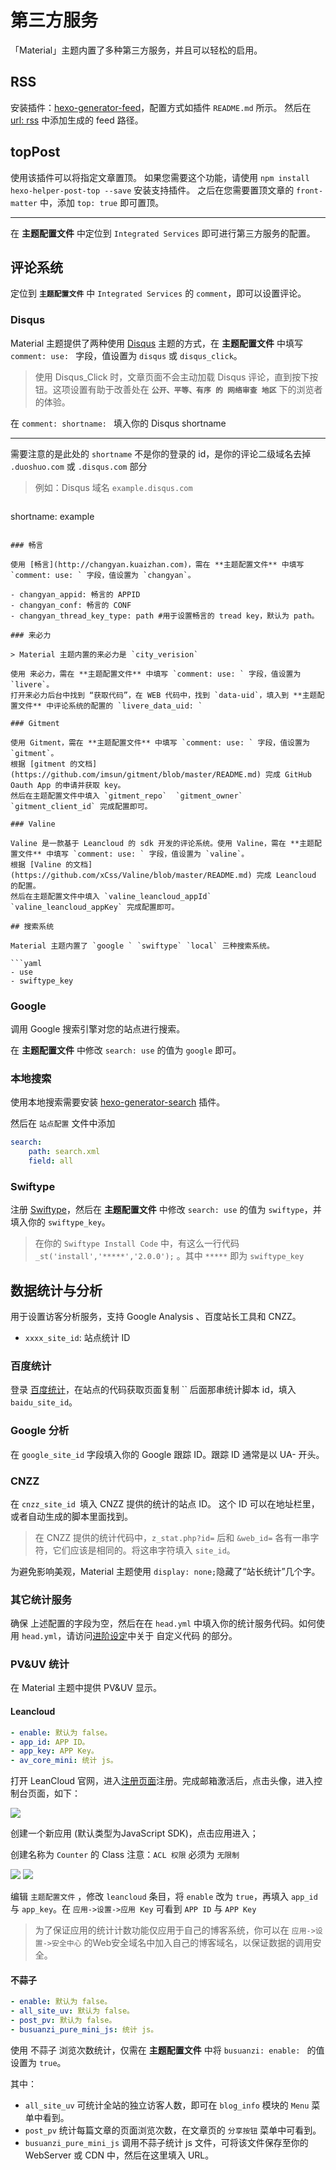 # 第三方服务

「Material」主题内置了多种第三方服务，并且可以轻松的启用。

## RSS

安装插件：[hexo-generator-feed](https://github.com/hexojs/hexo-generator-feed)，配置方式如插件 `README.md` 所示。
然后在 [url: rss](config/basic?id=url) 中添加生成的 feed 路径。

## topPost

使用该插件可以将指定文章置顶。
如果您需要这个功能，请使用 `npm install hexo-helper-post-top --save` 安装支持插件。
之后在您需要置顶文章的 `front-matter` 中，添加 `top: true` 即可置顶。

----

在 **主题配置文件** 中定位到 `Integrated Services` 即可进行第三方服务的配置。

## 评论系统

定位到 **`主题配置文件`** 中 `Integrated Services` 的 `comment`，即可以设置评论。

### Disqus

Material 主题提供了两种使用 [Disqus](https://disqus.com/) 主题的方式，在 **主题配置文件** 中填写 `comment: use: ` 字段，值设置为 `disqus` 或 `disqus_click`。

> 使用 Disqus_Click 时，文章页面不会主动加载 Disqus 评论，直到按下按钮。这项设置有助于改善处在 **`公开、平等、有序 的 网络审查 地区`** 下的浏览者的体验。

在 `comment: shortname: ` 填入你的 Disqus shortname

----

需要注意的是此处的 `shortname` 不是你的登录的 id，是你的评论二级域名去掉 `.duoshuo.com` 或 `.disqus.com` 部分

>例如：Disqus 域名 `example.disqus.com`

> ```yml
shortname: example
```

### 畅言

使用 [畅言](http://changyan.kuaizhan.com)，需在 **主题配置文件** 中填写 `comment: use: ` 字段，值设置为 `changyan`。

- changyan_appid: 畅言的 APPID
- changyan_conf: 畅言的 CONF
- changyan_thread_key_type: path #用于设置畅言的 tread key，默认为 path。

### 来必力

> Material 主题内置的来必力是 `city_verision`

使用 来必力，需在 **主题配置文件** 中填写 `comment: use: ` 字段，值设置为 `livere`。
打开来必力后台中找到 “获取代码”，在 WEB 代码中，找到 `data-uid`，填入到 **主题配置文件** 中评论系统的配置的 `livere_data_uid: `

### Gitment

使用 Gitment，需在 **主题配置文件** 中填写 `comment: use: ` 字段，值设置为 `gitment`。
根据 [gitment 的文档](https://github.com/imsun/gitment/blob/master/README.md) 完成 GitHub Oauth App 的申请并获取 key。
然后在主题配置文件中填入 `gitment_repo`  `gitment_owner` `gitment_client_id` 完成配置即可。

### Valine

Valine 是一款基于 Leancloud 的 sdk 开发的评论系统。使用 Valine，需在 **主题配置文件** 中填写 `comment: use: ` 字段，值设置为 `valine`。
根据 [Valine 的文档](https://github.com/xCss/Valine/blob/master/README.md) 完成 Leancloud 的配置。
然后在主题配置文件中填入 `valine_leancloud_appId`  `valine_leancloud_appKey` 完成配置即可。

## 搜索系统

Material 主题内置了 `google ` `swiftype` `local` 三种搜索系统。

```yaml
- use
- swiftype_key
```

### Google

调用 Google 搜索引擎对您的站点进行搜索。

在 **主题配置文件** 中修改 `search: use` 的值为 `google` 即可。

### 本地搜索

使用本地搜索需要安装 [hexo-generator-search](https://github.com/PaicHyperionDev/hexo-generator-search) 插件。

然后在 `站点配置` 文件中添加
```yml
search:
	path: search.xml
	field: all
```

### Swiftype

注册 [Swiftype](https://swiftype.com/)，然后在 **主题配置文件** 中修改 `search: use` 的值为 `swiftype`，并填入你的 `swiftype_key`。

> 在你的 `Swiftype Install Code` 中，有这么一行代码 `_st('install','*****','2.0.0');` 。其中 `*****` 即为 `swiftype_key`

## 数据统计与分析

用于设置访客分析服务，支持 Google Analysis 、百度站长工具和 CNZZ。

- `xxxx_site_id`: 站点统计 ID

### 百度统计

登录 [百度统计](http://tongji.baidu.com/)，在站点的代码获取页面复制 `` 后面那串统计脚本 id，填入 `baidu_site_id`。

### Google 分析

在 `google_site_id` 字段填入你的 Google 跟踪 ID。跟踪 ID 通常是以 UA- 开头。

### CNZZ

在 `cnzz_site_id `填入 CNZZ 提供的统计的站点 ID。 这个 ID 可以在地址栏里，或者自动生成的脚本里面找到。

> 在 CNZZ 提供的统计代码中，`z_stat.php?id=` 后和 `&web_id=` 各有一串字符，它们应该是相同的。将这串字符填入 `site_id`。

为避免影响美观，Material 主题使用 `display: none;`隐藏了“站长统计”几个字。

### 其它统计服务

确保 上述配置的字段为空，然后在在 `head.yml` 中填入你的统计服务代码。如何使用 `head.yml`，请访问[进阶设定](/expert/)中关于 自定义代码 的部分。

### PV&UV 统计

在 Material 主题中提供 PV&UV 显示。

#### Leancloud

```yaml
- enable: 默认为 false。
- app_id: APP ID。
- app_key: APP Key。
- av_core_mini: 统计 js。
```

打开 LeanCloud 官网，进入[注册页面](https://leancloud.cn/login.html#/signup)注册。完成邮箱激活后，点击头像，进入控制台页面，如下：

![](https://qiniu.viosey.com/img/leancloud-config-1.png)

创建一个新应用 (默认类型为JavaScript SDK)，点击应用进入；

创建名称为 `Counter` 的 Class
注意：`ACL 权限` 必须为 `无限制` 

![](https://qiniu.viosey.com/img/leancloud-config-2.png)
![](https://qiniu.viosey.com/img/leancloud-config-3.png)

编辑 `主题配置文件` ，修改 `leancloud` 条目，将 `enable` 改为 `true`，再填入 `app_id` 与 `app_key`。在 `应用->设置->应用 Key` 可看到 `APP ID` 与 `APP Key`

> 为了保证应用的统计计数功能仅应用于自己的博客系统，你可以在 `应用->设置->安全中心` 的Web安全域名中加入自己的博客域名，以保证数据的调用安全。

#### 不蒜子

```yaml
- enable: 默认为 false。
- all_site_uv: 默认为 false。
- post_pv: 默认为 false。
- busuanzi_pure_mini_js: 统计 js。
```

使用 不蒜子 浏览次数统计，仅需在 **主题配置文件** 中将 `busuanzi: enable: ` 的值设置为 `true`。

其中：

- `all_site_uv` 可统计全站的独立访客人数，即可在 `blog_info` 模块的 `Menu` 菜单中看到。
- `post_pv` 统计每篇文章的页面浏览次数，在文章页的 `分享按钮` 菜单中可看到。
- `busuanzi_pure_mini_js` 调用不蒜子统计 js 文件，可将该文件保存至你的 WebServer 或 CDN 中，然后在这里填入 URL。
